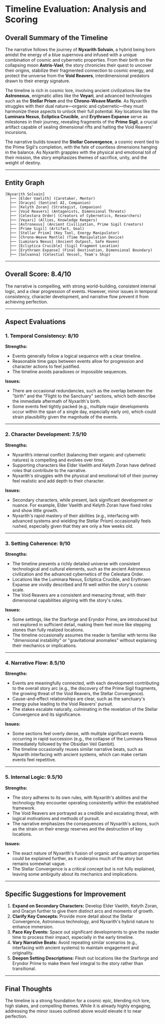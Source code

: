 # Timeline Evaluation: Analysis and Scoring

## Overall Summary of the Timeline

The narrative follows the journey of **Nyxarith Solvain**, a hybrid being born amidst the energy of a blue supernova and infused with a unique combination of cosmic and cybernetic properties. From their birth on the collapsing moon **Astris-Vael**, the story chronicles their quest to uncover their origins, stabilize their fragmented connection to cosmic energy, and protect the universe from the **Void Reavers**, interdimensional predators drawn to their energy signature. 

The timeline is rich in cosmic lore, involving ancient civilizations like the **Astronexus**, enigmatic allies like the **Veyari**, and advanced technologies such as the **Stellar Prism** and the **Chrono-Weave Mantle**. As Nyxarith struggles with their dual nature—organic and cybernetic—they must harmonize these aspects to unlock their full potential. Key locations like the **Luminara Nexus**, **Ecliptica Crucible**, and **Erythraen Expanse** serve as milestones in their journey, revealing fragments of the **Prime Sigil**, a crucial artifact capable of sealing dimensional rifts and halting the Void Reavers' incursions.

The narrative builds toward the **Stellar Convergence**, a cosmic event tied to the Prime Sigil's completion, with the fate of countless dimensions hanging in the balance. As Nyxarith grapples with the physical and emotional toll of their mission, the story emphasizes themes of sacrifice, unity, and the weight of destiny.

---

## Entity Graph

```
[Nyxarith Solvain]
  ├── [Elder Vaelith] (Caretaker, Mentor)
  ├── [Oracyn] (Sentinel AI, Companion)
  ├── [Kelyth Zoran] (Strategist, Companion)
  ├── [Void Reavers] (Antagonists, Dimensional Threats)
  ├── [Celestara Order] (Creators of Cybernetics, Researchers)
  ├── [Veyari] (Allies, Knowledge Keepers)
  ├── [Astronexus] (Ancient Civilization, Prime Sigil Creators)
  ├── [Prime Sigil] (Artifact, Goal)
  ├── [Stellar Prism] (Key Tool, Energy Manipulator)
  ├── [Chrono-Weave Mantle] (Time Manipulation Device)
  ├── [Luminara Nexus] (Ancient Outpost, Safe Haven)
  ├── [Ecliptica Crucible] (Sigil Fragment Location)
  ├── [Erythraen Expanse] (Final Destination, Dimensional Boundary)
  ├── [Solvanna] (Celestial Vessel, Team's Ship)
```

---

## Overall Score: **8.4/10**

The narrative is compelling, with strong world-building, consistent internal logic, and a clear progression of events. However, minor issues in temporal consistency, character development, and narrative flow prevent it from achieving perfection.

---

## Aspect Evaluations

### 1. Temporal Consistency: **8/10**

**Strengths:**
- Events generally follow a logical sequence with a clear timeline.
- Reasonable time gaps between events allow for progression and character actions to feel justified.
- The timeline avoids paradoxes or impossible sequences.

**Issues:**
- There are occasional redundancies, such as the overlap between the "birth" and the "Flight to the Sanctuary" sections, which both describe the immediate aftermath of Nyxarith's birth.
- Some events feel tightly packed (e.g., multiple major developments occur within the span of a single day, especially early on), which could strain plausibility given the magnitude of the events.

---

### 2. Character Development: **7.5/10**

**Strengths:**
- Nyxarith’s internal conflict (balancing their organic and cybernetic natures) is compelling and evolves over time.
- Supporting characters like Elder Vaelith and Kelyth Zoran have defined roles that contribute to the narrative.
- Nyxarith's struggles with the physical and emotional toll of their journey feel realistic and add depth to their character.

**Issues:**
- Secondary characters, while present, lack significant development or nuance. For example, Elder Vaelith and Kelyth Zoran have fixed roles and show little growth.
- Nyxarith's rapid mastery of their abilities (e.g., interfacing with advanced systems and wielding the Stellar Prism) occasionally feels rushed, especially given that they are only a few weeks old.

---

### 3. Setting Coherence: **9/10**

**Strengths:**
- The timeline presents a richly detailed universe with consistent technological and cultural elements, such as the ancient Astronexus civilization and the advanced cybernetics of the Celestara Order.
- Locations like the Luminara Nexus, Ecliptica Crucible, and Erythraen Expanse are vividly described and fit well within the story's cosmic scale.
- The Void Reavers are a consistent and menacing threat, with their dimensional capabilities aligning with the story's rules.

**Issues:**
- Some settings, like the Starforge and Eryndor Prime, are introduced but not explored in sufficient detail, making them feel more like stepping stones than fully realized locations.
- The timeline occasionally assumes the reader is familiar with terms like "dimensional instability" or "gravitational anomalies" without explaining their mechanics or implications.

---

### 4. Narrative Flow: **8.5/10**

**Strengths:**
- Events are meaningfully connected, with each development contributing to the overall story arc (e.g., the discovery of the Prime Sigil fragments, the growing threat of the Void Reavers, the Stellar Convergence).
- Cause-and-effect relationships are clear, such as the sanctuary's energy pulse leading to the Void Reavers' pursuit.
- The stakes escalate naturally, culminating in the revelation of the Stellar Convergence and its significance.

**Issues:**
- Some sections feel overly dense, with multiple significant events occurring in rapid succession (e.g., the collapse of the Luminara Nexus immediately followed by the Obsidian Veil Gambit).
- The timeline occasionally reuses similar narrative beats, such as Nyxarith interfacing with ancient systems, which can make certain events feel repetitive.

---

### 5. Internal Logic: **9.5/10**

**Strengths:**
- The story adheres to its own rules, with Nyxarith's abilities and the technology they encounter operating consistently within the established framework.
- The Void Reavers are portrayed as a credible and escalating threat, with logical motivations and methods of pursuit.
- The narrative emphasizes the consequences of Nyxarith's actions, such as the strain on their energy reserves and the destruction of key locations.

**Issues:**
- The exact nature of Nyxarith's fusion of organic and quantum properties could be explained further, as it underpins much of the story but remains somewhat vague.
- The Stellar Convergence is a critical concept but is not fully explained, leaving some ambiguity about its mechanics and implications.

---

## Specific Suggestions for Improvement

1. **Expand on Secondary Characters:** Develop Elder Vaelith, Kelyth Zoran, and Oracyn further to give them distinct arcs and moments of growth.
2. **Clarify Key Concepts:** Provide more detail about the Stellar Convergence, Astronexus technology, and Nyxarith's hybrid nature to enhance immersion.
3. **Pace Key Events:** Space out significant developments to give the reader time to process their impact, especially in the early timeline.
4. **Vary Narrative Beats:** Avoid repeating similar scenarios (e.g., interfacing with ancient systems) to maintain engagement and originality.
5. **Deepen Setting Descriptions:** Flesh out locations like the Starforge and Eryndor Prime to make them feel integral to the story rather than transitional.

---

## Final Thoughts

The timeline is a strong foundation for a cosmic epic, blending rich lore, high stakes, and compelling themes. While it is already highly engaging, addressing the minor issues outlined above would elevate it to near perfection.